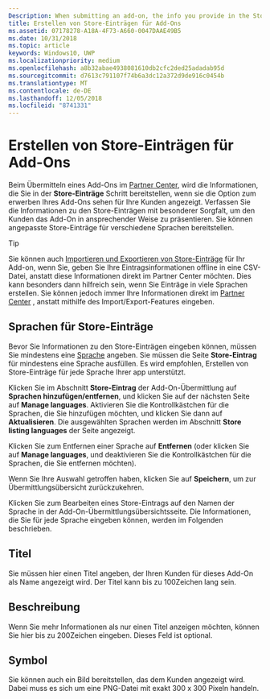 ```yaml
---
Description: When submitting an add-on, the info you provide in the Store listings step will be displayed to your customers.
title: Erstellen von Store-Einträgen für Add-Ons
ms.assetid: 07178278-A18A-4F73-A660-0047DAAE49B5
ms.date: 10/31/2018
ms.topic: article
keywords: Windows10, UWP
ms.localizationpriority: medium
ms.openlocfilehash: a8b32abae4938081610db2cfc2ded25adadab95d
ms.sourcegitcommit: d7613c791107f74b6a3dc12a372d9de916c0454b
ms.translationtype: MT
ms.contentlocale: de-DE
ms.lasthandoff: 12/05/2018
ms.locfileid: "8741331"
---
```

# <a name="create-add-on-store-listings"></a>Erstellen von Store-Einträgen für Add-Ons

Beim Übermitteln eines Add-Ons im [Partner Center](https://partner.microsoft.com/dashboard), wird die Informationen, die Sie in der **Store-Einträge** Schritt bereitstellen, wenn sie die Option zum erwerben Ihres Add-Ons sehen für Ihre Kunden angezeigt. Verfassen Sie die Informationen zu den Store-Einträgen mit besonderer Sorgfalt, um den Kunden das Add-On in ansprechender Weise zu präsentieren. Sie können angepasste Store-Einträge für verschiedene Sprachen bereitstellen.

> [!TIP]
> Sie können auch [Importieren und Exportieren von Store-Einträge](import-and-export-store-listings.md) für Ihr Add-on, wenn Sie, geben Sie Ihre Eintragsinformationen offline in eine CSV-Datei, anstatt diese Informationen direkt im Partner Center möchten. Dies kann besonders dann hilfreich sein, wenn Sie Einträge in viele Sprachen erstellen. Sie können jedoch immer Ihre Informationen direkt im [Partner Center](https://partner.microsoft.com/dashboard) , anstatt mithilfe des Import/Export-Features eingeben.


## <a name="store-listing-languages"></a>Sprachen für Store-Einträge

Bevor Sie Informationen zu den Store-Einträgen eingeben können, müssen Sie mindestens eine [Sprache](supported-languages.md) angeben. Sie müssen die Seite **Store-Eintrag** für mindestens eine Sprache ausfüllen. Es wird empfohlen, Erstellen von Store-Einträge für jede Sprache Ihrer app unterstützt.

Klicken Sie im Abschnitt **Store-Eintrag** der Add-On-Übermittlung auf **Sprachen hinzufügen/entfernen**, und klicken Sie auf der nächsten Seite auf **Manage languages**. Aktivieren Sie die Kontrollkästchen für die Sprachen, die Sie hinzufügen möchten, und klicken Sie dann auf **Aktualisieren**. Die ausgewählten Sprachen werden im Abschnitt **Store listing languages** der Seite angezeigt.

Klicken Sie zum Entfernen einer Sprache auf **Entfernen** (oder klicken Sie auf **Manage languages**, und deaktivieren Sie die Kontrollkästchen für die Sprachen, die Sie entfernen möchten). 

Wenn Sie Ihre Auswahl getroffen haben, klicken Sie auf **Speichern**, um zur Übermittlungsübersicht zurückzukehren.

Klicken Sie zum Bearbeiten eines Store-Eintrags auf den Namen der Sprache in der Add-On-Übermittlungsübersichtsseite. Die Informationen, die Sie für jede Sprache eingeben können, werden im Folgenden beschrieben.

## <a name="title"></a>Titel

Sie müssen hier einen Titel angeben, der Ihren Kunden für dieses Add-On als Name angezeigt wird. Der Titel kann bis zu 100Zeichen lang sein.

## <a name="description"></a>Beschreibung

Wenn Sie mehr Informationen als nur einen Titel anzeigen möchten, können Sie hier bis zu 200Zeichen eingeben. Dieses Feld ist optional.

## <a name="icon"></a>Symbol

Sie können auch ein Bild bereitstellen, das dem Kunden angezeigt wird. Dabei muss es sich um eine PNG-Datei mit exakt 300 x 300 Pixeln handeln.

 

 




